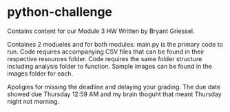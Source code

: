# python-challenge
Contains content for our Module 3 HW Written by Bryant Griessel.

Containes 2 modueles and for both modules:
    main.py is the primary code to run.
    Code requires accompanying CSV files that can be found in their respective resources folder.
    Code requires the same folder structure including analysis folder to function.
    Sample images can be found in the images folder for each.

Apoligies for missing the deadline and delaying your grading. The due date showed due Thursday 12:59 AM and my brain thoguht that meant Thursday night not morning.
